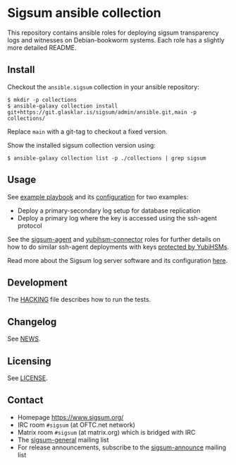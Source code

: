 # Sigsum ansible collection

This repository contains ansible roles for deploying sigsum
transparency logs and witnesses on Debian-bookworm systems.  Each role
has a slightly more detailed README.

## Install

Checkout the `ansible.sigsum` collection in your ansible repository:

    $ mkdir -p collections
    $ ansible-galaxy collection install git+https://git.glasklar.is/sigsum/admin/ansible.git,main -p collections/

Replace `main` with a git-tag to checkout a fixed version.

Show the installed sigsum collection version using:

    $ ansible-galaxy collection list -p ./collections | grep sigsum

## Usage

See [example playbook](./molecule/default/converge.yml) and its
[configuration](./molecule/default/host_vars/) for two examples:
- Deploy a primary-secondary log setup for database replication
- Deploy a primary log where the key is accessed using the ssh-agent protocol

See the [sigsum-agent](./roles/sigsum_agent) and
[yubihsm-connector](./roles/yubihsm_connector) roles for further details on how
to do similar ssh-agent deployments with keys [protected by YubiHSMs][].

Read more about the Sigsum log server software and its configuration
[here](https://git.glasklar.is/sigsum/core/log-go/-/tree/main/doc#configuring-and-using-the-log-server-implementation).

[protected by YubiHSMs]: https://git.glasklar.is/sigsum/core/key-mgmt/#documentation

## Development

The [HACKING](./HACKING) file describes how to run the tests.

## Changelog

See [NEWS](./NEWS).

## Licensing
See [LICENSE](./LICENSE).

## Contact

* Homepage https://www.sigsum.org/
* IRC room `#sigsum` (at OFTC.net network)
* Matrix room `#sigsum` (at matrix.org) which is bridged with IRC
* The [sigsum-general][] mailing list
* For release announcements, subscribe to the [sigsum-announce][] mailing list

[sigsum-general]: https://lists.sigsum.org/mailman3/hyperkitty/list/sigsum-general@lists.sigsum.org/
[sigsum-announce]: https://lists.sigsum.org/mailman3/hyperkitty/list/sigsum-announce@lists.sigsum.org/
